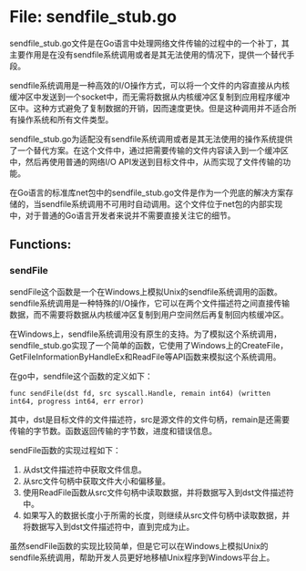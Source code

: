 # File: sendfile_stub.go

sendfile_stub.go文件是在Go语言中处理网络文件传输的过程中的一个补丁，其主要作用是在没有sendfile系统调用或者是其无法使用的情况下，提供一个替代手段。

sendfile系统调用是一种高效的I/O操作方式，可以将一个文件的内容直接从内核缓冲区中发送到一个socket中，而无需将数据从内核缓冲区复制到应用程序缓冲区中。这种方式避免了复制数据的开销，因而速度更快。但是这种调用并不适合所有操作系统和所有文件类型。

sendfile_stub.go为适配没有sendfile系统调用或者是其无法使用的操作系统提供了一个替代方案。在这个文件中，通过把需要传输的文件内容读入到一个缓冲区中，然后再使用普通的网络I/O API发送到目标文件中，从而实现了文件传输的功能。

在Go语言的标准库net包中的sendfile_stub.go文件是作为一个兜底的解决方案存储的，当sendfile系统调用不可用时自动调用。这个文件位于net包的内部实现中，对于普通的Go语言开发者来说并不需要直接关注它的细节。

## Functions:

### sendFile

sendFile这个函数是一个在Windows上模拟Unix的sendfile系统调用的函数。sendfile系统调用是一种特殊的I/O操作，它可以在两个文件描述符之间直接传输数据，而不需要将数据从内核缓冲区复制到用户空间然后再复制回内核缓冲区。

在Windows上，sendfile系统调用没有原生的支持。为了模拟这个系统调用，sendfile_stub.go实现了一个简单的函数，它使用了Windows上的CreateFile，GetFileInformationByHandleEx和ReadFile等API函数来模拟这个系统调用。

在go中，sendfile这个函数的定义如下：

```
func sendFile(dst fd, src syscall.Handle, remain int64) (written int64, progress int64, err error)
```

其中，dst是目标文件的文件描述符，src是源文件的文件句柄，remain是还需要传输的字节数。函数返回传输的字节数，进度和错误信息。

sendFile函数的实现过程如下：

1. 从dst文件描述符中获取文件信息。
2. 从src文件句柄中获取文件大小和偏移量。
3. 使用ReadFile函数从src文件句柄中读取数据，并将数据写入到dst文件描述符中。
4. 如果写入的数据长度小于所需的长度，则继续从src文件句柄中读取数据，并将数据写入到dst文件描述符中，直到完成为止。

虽然sendFile函数的实现比较简单，但是它可以在Windows上模拟Unix的sendfile系统调用，帮助开发人员更好地移植Unix程序到Windows平台上。



